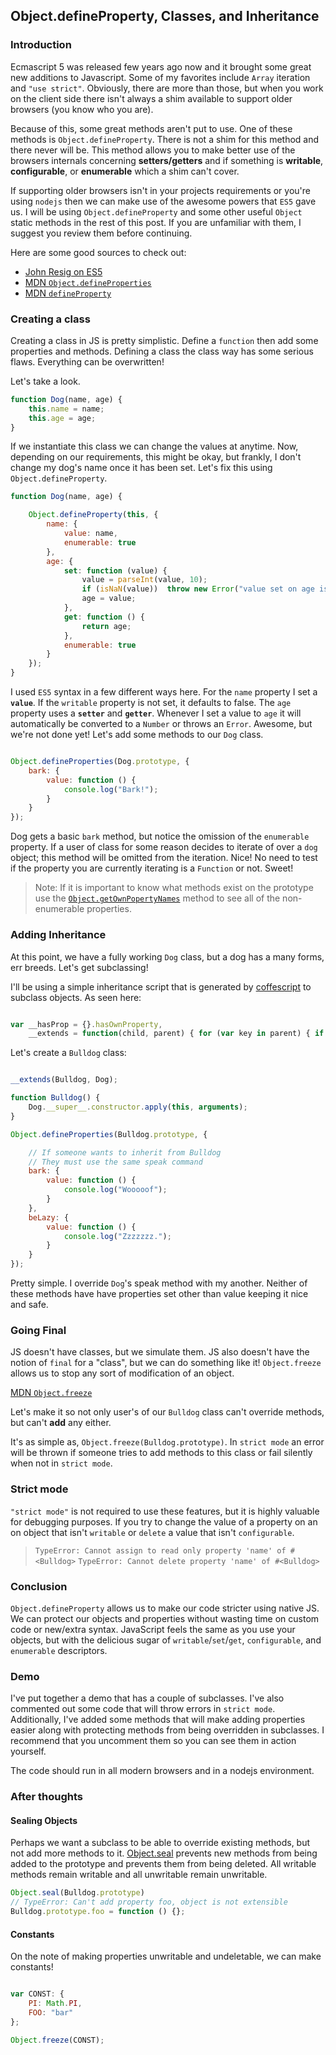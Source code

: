 ##  Object.defineProperty, Classes, and Inheritance

###  Introduction

Ecmascript 5 was released few years ago now and it brought some great new additions to Javascript. Some of my favorites include `Array` iteration and `"use strict"`. Obviously, there are more than those, but when you work on the client side there isn't always a shim available to support older browsers (you know who you are). 

Because of this, some great methods aren't put to use. One of these methods is `Object.defineProperty`. There is not a shim for this method and there never will be. This method allows you to make better use of the browsers internals concerning **setters/getters** and if something is **writable**, **configurable**, or **enumerable** which a shim can't cover.

If supporting older browsers isn't in your projects requirements or you're using `nodejs` then we can make use of the awesome powers that `ES5` gave us. I will be using `Object.defineProperty` and some other useful `Object` static methods in the rest of this post. If you are unfamiliar with them, I suggest you review them before continuing. 

Here are some good sources to check out:

* [John Resig on ES5](http://ejohn.org/blog/ecmascript-5-objects-and-properties/)
* [MDN `Object.defineProperties`](https://developer.mozilla.org/en-US/docs/JavaScript/Reference/Global_Objects/Object/defineProperties) 
* [MDN `defineProperty`](https://developer.mozilla.org/en-US/docs/JavaScript/Reference/Global_Objects/Object/defineProperty)     

### Creating a class

Creating a class in JS is pretty simplistic. Define a `function` then add some properties and methods. Defining a class the class way has some serious flaws. Everything can be overwritten! 

Let's take a look.

```javascript
function Dog(name, age) {
    this.name = name;
    this.age = age;
}
```

If we instantiate this class we can change the values at anytime. Now, depending on our requirements, this might be okay, but frankly, I don't change my dog's name once it has been set. Let's fix this using `Object.defineProperty`.

```javascript
function Dog(name, age) {

    Object.defineProperty(this, {
        name: {
            value: name,
            enumerable: true
        },
        age: {
            set: function (value) {
                value = parseInt(value, 10);
                if (isNaN(value))  throw new Error("value set on age is not a number");
                age = value;
            },
            get: function () {
                return age;
            },
            enumerable: true
        }
    });
}
```

I used `ES5` syntax in a few different ways here. For the `name` property I set a **`value`**. If the `writable` property is not set, it defaults to false.  The `age` property uses  a **`setter`** and **`getter`**.  Whenever I set a value to `age`  it will automatically be converted to a `Number` or throws an `Error`. Awesome, but we're not done yet! Let's add some methods to our `Dog` class.

```javascript

Object.defineProperties(Dog.prototype, {
    bark: {
        value: function () {
            console.log("Bark!");
        }
    } 
});

``` 

Dog gets a basic `bark` method, but notice the omission of the `enumerable` property. If a user of class for some reason decides to iterate of over a `dog` object; this method will be omitted from the iteration. Nice! No need to test if the property you are currently iterating is a `Function` or not. Sweet!

> Note: If it is important to know what methods exist on the prototype use the [`Object.getOwnPopertyNames`](http://https://developer.mozilla.org/en-US/docs/JavaScript/Reference/Global_Objects/Object/getOwnPropertyNames) method to see all of the non-enumerable properties.

### Adding Inheritance

At this point, we have a fully working `Dog` class, but a dog has a many forms, err breeds. Let's get subclassing!

I'll be using a simple inheritance script that is generated by [coffescript](http://www.coffeescript.org) to subclass objects. As seen here:

```javascript

var __hasProp = {}.hasOwnProperty,
    __extends = function(child, parent) { for (var key in parent) { if (__hasProp.call(parent, key)) child[key] = parent[key]; } function ctor() { this.constructor = child; } ctor.prototype = parent.prototype; child.prototype = new ctor(); child.__super__ = parent.prototype; return child; };

```

Let's create a `Bulldog` class:

```javascript

__extends(Bulldog, Dog);

function Bulldog() {
    Dog.__super__.constructor.apply(this, arguments);
}

Object.defineProperties(Bulldog.prototype, {

    // If someone wants to inherit from Bulldog
    // They must use the same speak command
    bark: {
        value: function () {
            console.log("Wooooof");
        }
    },
    beLazy: {
        value: function () {
            console.log("Zzzzzzz.");
        }
    }
});

```

Pretty simple. I override `Dog`'s speak method with my another. Neither of these methods have have properties set other than value keeping it nice and safe.

### Going Final

JS doesn't have classes, but we simulate them. JS also doesn't have the notion of `final` for a "class", but we can do something like it! `Object.freeze` allows us to stop any sort of modification of an object.

[MDN `Object.freeze`](https://developer.mozilla.org/en-US/docs/JavaScript/Reference/Global_Objects/Object/freeze)

Let's make it so not only user's of our `Bulldog` class can't override methods, but can't **add** any either. 

It's as simple as, `Object.freeze(Bulldog.prototype)`. In `strict mode` an error will be thrown if someone tries to add methods to this class or fail silently when not in `strict mode`.

### Strict mode

`"strict mode"` is not required to use these features, but it is highly valuable for debugging purposes. If you try to change the value of a property on an on object that isn't `writable` or `delete` a value that isn't `configurable`.

> `TypeError: Cannot assign to read only property 'name' of #<Bulldog>`
> `TypeError: Cannot delete property 'name' of #<Bulldog>`

### Conclusion
`Object.defineProperty` allows us to make our code stricter using native JS. We can protect our objects and properties without wasting time on custom code or new/extra syntax. JavaScript feels the same as you use your objects, but with the delicious sugar of `writable`/`set`/`get`, `configurable`, and `enumerable` descriptors. 

### Demo

I've put together a demo that has a couple of subclasses. I've also commented out some code that will throw errors in `strict mode`. Additionally, I've added some methods that will make adding properties easier along with protecting methods from being overridden in subclasses.  I recommend that you uncomment them so you can see them in action yourself.

The code should run in all modern browsers and in a nodejs environment. 

### After thoughts

#### Sealing Objects
Perhaps we want a subclass to be able to override existing methods, but not add more methods to it. [Object.seal](https://developer.mozilla.org/en-US/docs/JavaScript/Reference/Global_Objects/Object/seal) prevents new methods from being added to the prototype and prevents them from being deleted. All writable methods remain writable and all unwritable remain unwritable.

```javascript
Object.seal(Bulldog.prototype)
// TypeError: Can't add property foo, object is not extensible
Bulldog.prototype.foo = function () {};
```

#### Constants
On the note of making properties unwritable and undeletable, we can make constants!

```javascript

var CONST: {
    PI: Math.PI,
    FOO: "bar"
};

Object.freeze(CONST);

```

